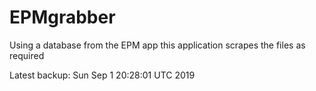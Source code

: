 # EPMgrabber
Using a database from the EPM app this application scrapes the files as required


Latest backup: Sun Sep 1 20:28:01 UTC 2019
